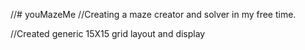 //# youMazeMe
//Creating a maze creator and solver in my free time.

//Created generic 15X15 grid layout and display


